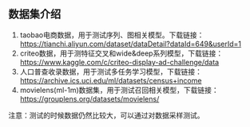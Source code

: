 
## 数据集介绍

1. taobao电商数据，用于测试序列、图相关模型。下载链接：https://tianchi.aliyun.com/dataset/dataDetail?dataId=649&userId=1
2. criteo数据，用于测特征交叉和wide&deep系列模型，下载链接：https://www.kaggle.com/c/criteo-display-ad-challenge/data
3. 人口普查收录数据，用于测试多任务学习模型，下载链接：https://archive.ics.uci.edu/ml/datasets/census+income
4. movielens(ml-1m)数据集，用于测试召回相关模型，下载链接：https://grouplens.org/datasets/movielens/

注意：测试的时候数据仍然比较大，可以通过对数据采样测试。
